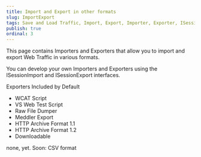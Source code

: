 ```yaml
---
title: Import and Export in other formats
slug: ImportExport
tags: Save and Load Traffic, Import, Export, Importer, Exporter, ISessionImport, ISessionExport, WCAT, Raw File, Meddler, HTTP Archive, Save
publish: true
ordinal: 3
---
```


This page contains Importers and Exporters that allow you to import and export Web Traffic in various formats.

You can develop your own Importers and Exporters using the ISessionImport and ISessionExport interfaces.

Exporters Included by Default

+ WCAT Script
+ VS Web Test Script
+ Raw File Dumper
+ Meddler Export
+ HTTP Archive Format 1.1
+ HTTP Archive Format 1.2
+ Downloadable

none, yet.  Soon: CSV format
